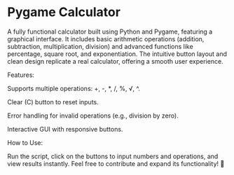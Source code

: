 # Pygame Calculator
A fully functional calculator built using Python and Pygame, featuring a graphical interface. It includes basic arithmetic operations (addition, subtraction, multiplication, division) and advanced functions like percentage, square root, and exponentiation. The intuitive button layout and clean design replicate a real calculator, offering a smooth user experience.

Features:

Supports multiple operations: +, -, *, /, %, √, ^.

Clear (C) button to reset inputs.

Error handling for invalid operations (e.g., division by zero).

Interactive GUI with responsive buttons.


How to Use:

Run the script, click on the buttons to input numbers and operations, and view results instantly.
Feel free to contribute and expand its functionality! 🎉

